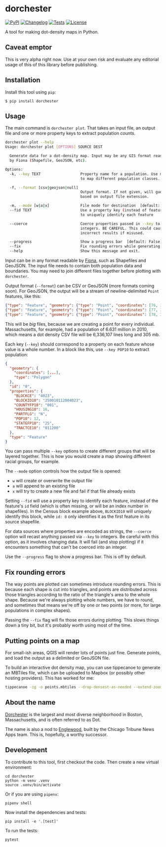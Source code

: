 # dorchester

[![PyPI](https://img.shields.io/pypi/v/dorchester.svg)](https://pypi.org/project/dorchester/)
[![Changelog](https://img.shields.io/github/v/release/eyeseast/dorchester?include_prereleases&label=changelog)](https://github.com/eyeseast/dorchester/releases)
[![Tests](https://github.com/eyeseast/dorchester/workflows/Test/badge.svg)](https://github.com/eyeseast/dorchester/actions?query=workflow%3ATest)
[![License](https://img.shields.io/badge/license-Apache%202.0-blue.svg)](https://github.com/eyeseast/dorchester/blob/master/LICENSE)

A tool for making dot-density maps in Python.

## Caveat emptor

This is very alpha right now. Use at your own risk and evaluate any editorial usage of this of this library before publishing.

## Installation

Install this tool using `pip`:

    $ pip install dorchester

## Usage

The main command is `dorchester plot`. That takes an input file, an output file and one or more property keys to extract population counts.

```sh
dorchester plot --help
Usage: dorchester plot [OPTIONS] SOURCE DEST

  Generate data for a dot-density map. Input may be any GIS format readable
  by Fiona (Shapefile, GeoJSON, etc).

Options:
  -k, --key TEXT                  Property name for a population. Use multiple
                                  to map different population classes.

  -f, --format [csv|geojson|null]
                                  Output format. If not given, will guess
                                  based on output file extension.

  -m, --mode [w|a|x]              File mode for destination  [default: w]
  --fid TEXT                      Use a property key (instead of feature.id)
                                  to uniquely identify each feature

  --coerce                        Coerce properties passed in --key to
                                  integers. BE CAREFUL. This could cause
                                  incorrect results if misused.

  --progress                      Show a progress bar  [default: False]
  --fix                           Fix rounding errors while generating points.
  --help                          Show this message and exit.
```

Input can be in any format readable by [Fiona](https://fiona.readthedocs.io/en/stable/index.html), such as Shapefiles and GeoJSON. The input file needs to contain both population data and boundaries. You may need to join different files together before plotting with `dorchester`.

Output format (`--format`) can be CSV or GeoJSON (more formats coming soon). For GeoJSON, the output will be a stream of newline-delimited `Point` features, like this:

```json
{"type": "Feature", "geometry": {"type": "Point", "coordinates": [76, 38]}, "properties": {"group": "population", "fid": 1}}
{"type": "Feature", "geometry": {"type": "Point", "coordinates": [77, 39]}, "properties": {"group": "population", "fid": 1}}
{"type": "Feature", "geometry": {"type": "Point", "coordinates": [78, 37]}, "properties": {"group": "population", "fid": 1}}
```

This will be _big_ files, because we are creating a point for every individual. Massachusetts, for example, had a population of 6.631 million in 2010, which means a dot density CSV file will be 6,336,107 lines long and 305 mb.

Each key (`--key`) should correspond to a property on each feature whose value is a whole number. In a block like this, use `--key POP10` to extract population:

```json
{
  "geometry": {
    "coordinates": [...],
    "type": "Polygon"
  },
  "id": "0",
  "properties": {
    "BLOCKCE": "4023",
    "BLOCKID10": "250010112004023",
    "COUNTYFP10": "001",
    "HOUSING10": 16,
    "PARTFLG": "N",
    "POP10": 12,
    "STATEFP10": "25",
    "TRACTCE10": "011200"
  },
  "type": "Feature"
}
```

You can pass multiple `--key` options to create different groups that will be layered together. This is how you would create a map showing different racial groups, for example.

The `--mode` option controls how the output file is opened:

- `w` will create or overwrite the output file
- `a` will append to an existing file
- `x` will try to create a new file and fail if that file already exists

Setting `--fid` will use a property key to identify each feature, instead of the feature's `id` field (which is often missing, or will be an index number in shapefiles). In the Census block example above, `BLOCKID10` will uniquely identify this block, while `id: 0` only identifies it as the first feature in its source shapefile.

For data sources where properties are encoded as strings, the `--coerce` option will recast anything passed via `--key` to integers. Be careful with this option, as it involves changing data. It will fail (and stop plotting) if it encounters something that can't be coerced into an integer.

Use the `--progress` flag to show a progress bar. This is off by default.

## Fix rounding errors

The way points are plotted can sometimes introduce rounding errors. This is because each shape is cut into triangles, and points are distributed across those triangles according to the ratio of the triangle's area to the whole shape. Because we're always plotting whole numbers, we have to round, and sometimes that means we're off by one or two points (or more, for large populations in complex shapes).

Passing the `--fix` flag will fix those errors during plotting. This slows things down a tiny bit, but it's probably worth using most of the time.

## Putting points on a map

For small-ish areas, QGIS will render lots of points just fine. Generate points, and load the output as a delimited or GeoJSON file.

To build an interactive dot density map, you can use tippecanoe to generate an MBTiles file, which can be uploaded to Mapbox (or possibly other hosting providers). This has worked for me:

```sh
tippecanoe -zg -o points.mbtiles --drop-densest-as-needed --extend-zooms-if-still-dropping points.csv
```

## About the name

[Dorchester](https://en.wikipedia.org/wiki/Dorchester,_Boston) is the largest and most diverse neighborhood in Boston, Massachusetts, and is often referred to as Dot.

The name is also a nod to [Englewood](https://github.com/newsapps/englewood), built by the Chicago Tribune News Apps team. This is, hopefully, a worthy successor.

## Development

To contribute to this tool, first checkout the code. Then create a new virtual environment:

    cd dorchester
    python -m venv .venv
    source .venv/bin/activate

Or if you are using `pipenv`:

    pipenv shell

Now install the dependencies and tests:

    pip install -e '.[test]'

To run the tests:

    pytest
